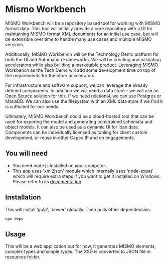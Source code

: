 # Mismo Workbench
MISMO Workbench will be a repository based tool for working with MISMO format data. This tool will initially provide a core repository with a UI for maintaining MISMO format XML documents for an initial use case, but will be extensible over time to handle many use cases and multiple MISMO versions.

Additionally, MISMO Workbench will be the Technology Demo platform for both the UI and Automation Frameworks. We will be creating and validating accelerators while also building a marketable product. Leveraging MISMO Workbench as the Tech Demo will add some development time on top of the requirements for the other accelerators.

For infrastructure and software support, we can leverage the already defined components. In addition we will need a data store – we will use an Open Source solution for this. If we need relational, we can use Postgres or MariaDB. We can also use the filesystem with an XML data store if we find it is sufficient for our needs.

Ultimately, MISMO Workbench could be a cloud-hosted tool that can be used for exporing the model and generating constrained schemata and object models. It can also be used as a dynamic UI for loan data. Components can be individually licensed as tooling for client custom development, or reuse in other Capco IP and on engagements.

## You will need
- You need node js installed on your computer.
- This app uses 'xml2json' module which internally uses 'node-expat' which will require extra steps if you want to get it installed on Windows. Please refer to its [documentation](http://node-xmpp.org/doc/expat.html#installing-on-windows?)

## Installation
This will install 'gulp', 'bower' globally. Then pulls other dependencies.
```bash
npm deps
```

## Usage
This will be a web application but for now, it generates MISMO elements, complex types and simple types.
The XSD is converted to JSON file in resources folder.